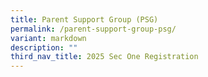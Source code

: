 ```yaml
---
title: Parent Support Group (PSG)
permalink: /parent-support-group-psg/
variant: markdown
description: ""
third_nav_title: 2025 Sec One Registration
---
```

